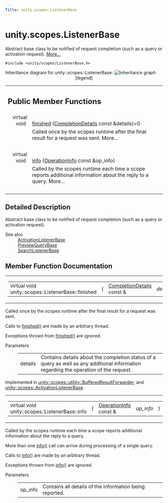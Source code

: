 ```yaml
---
Title: unity.scopes.ListenerBase
---
```


# unity.scopes.ListenerBase

<p>Abstract base class to be notified of request completion (such as a query or activation request).  
<a href="#details">More...</a></p>
<p><code>#include &lt;unity/scopes/ListenerBase.h&gt;</code></p>
Inheritance diagram for unity::scopes::ListenerBase:
<img src="https://developer.ubuntu.com/static/devportal_uploaded/6d7beb15-cdca-4199-8d65-248c474cc2ad-../unity.scopes.ListenerBase/classunity_1_1scopes_1_1_listener_base__inherit__graph.png" border="0" usemap="#unity_1_1scopes_1_1_listener_base_inherit__map" alt="Inheritance graph"/>
<map name="unity_1_1scopes_1_1_listener_base_inherit__map" id="unity_1_1scopes_1_1_listener_base_inherit__map">
<area shape="rect" id="node2" href="https://developer.ubuntu.com../classunity_1_1scopes_1_1_activation_listener_base.html" title="Base class to receive a response to a result activation request. " alt="" coords="283,5,459,47"/><area shape="rect" id="node3" href="https://developer.ubuntu.com../classunity_1_1scopes_1_1_preview_listener_base.html" title="Abstract base class for a scope to respond to preview requests. " alt="" coords="249,71,493,98"/><area shape="rect" id="node4" href="https://developer.ubuntu.com../classunity_1_1scopes_1_1_search_listener_base.html" title="Abstract base interface for a client to receive the results of a query. " alt="" coords="251,122,492,149"/><area shape="rect" id="node5" href="https://developer.ubuntu.com../classunity_1_1scopes_1_1utility_1_1_buffered_result_forwarder.html" title="Base class for a client to receive and buffer the results of a query until another BufferedResultForw..." alt="" coords="541,115,727,156"/></map>
<center><span class="legend">[legend]</span></center>
<table class="memberdecls">
<tr class="heading"><td colspan="2"><h2 class="groupheader">
Public Member Functions</h2></td></tr>
<tr class="memitem:afb44937749b61c9e3ebfa20ec6e4634b"><td class="memItemLeft" align="right" valign="top">virtual void&#160;</td><td class="memItemRight" valign="bottom"><a class="el" href="#afb44937749b61c9e3ebfa20ec6e4634b">finished</a> (<a class="el" href="unity.scopes.CompletionDetails.md">CompletionDetails</a> const &amp;details)=0</td></tr>
<tr class="memdesc:afb44937749b61c9e3ebfa20ec6e4634b"><td class="mdescLeft">&#160;</td><td class="mdescRight">Called once by the scopes runtime after the final result for a request was sent.  More...<br /></td></tr>
<tr class="separator:afb44937749b61c9e3ebfa20ec6e4634b"><td class="memSeparator" colspan="2">&#160;</td></tr>
<tr class="memitem:a3b38fa642754142f40968f3ff8d1bdc8"><td class="memItemLeft" align="right" valign="top">virtual void&#160;</td><td class="memItemRight" valign="bottom"><a class="el" href="#a3b38fa642754142f40968f3ff8d1bdc8">info</a> (<a class="el" href="unity.scopes.OperationInfo.md">OperationInfo</a> const &amp;op_info)</td></tr>
<tr class="memdesc:a3b38fa642754142f40968f3ff8d1bdc8"><td class="mdescLeft">&#160;</td><td class="mdescRight">Called by the scopes runtime each time a scope reports additional information about the reply to a query.  More...<br /></td></tr>
<tr class="separator:a3b38fa642754142f40968f3ff8d1bdc8"><td class="memSeparator" colspan="2">&#160;</td></tr>
</table>
<a name="details" id="details"></a><h2 class="groupheader">Detailed Description</h2>
<p>Abstract base class to be notified of request completion (such as a query or activation request). </p>
<dl class="section see"><dt>See also</dt><dd><a class="el" href="unity.scopes.ActivationListenerBase.md" title="Base class to receive a response to a result activation request. ">ActivationListenerBase</a> </dd>
<dd>
<a class="el" href="unity.scopes.PreviewQueryBase.md" title="Abstract base class to represent a particular preview. ">PreviewQueryBase</a> </dd>
<dd>
<a class="el" href="unity.scopes.SearchListenerBase.md" title="Abstract base interface for a client to receive the results of a query. ">SearchListenerBase</a> </dd></dl>
<h2 class="groupheader">Member Function Documentation</h2>
<table class="mlabels">
<tr>
<td class="mlabels-left">
<table class="memname">
<tr>
<td class="memname">virtual void unity::scopes::ListenerBase::finished </td>
<td>(</td>
<td class="paramtype"><a class="el" href="unity.scopes.CompletionDetails.md">CompletionDetails</a> const &amp;&#160;</td>
<td class="paramname"><em>details</em></td><td>)</td>
<td></td>
</tr>
</table>
</td>
<td class="mlabels-right">
<span class="mlabels"><span class="mlabel">pure virtual</span></span>  </td>
</tr>
</table>
<p>Called once by the scopes runtime after the final result for a request was sent. </p>
<p>Calls to <a class="el" href="#afb44937749b61c9e3ebfa20ec6e4634b" title="Called once by the scopes runtime after the final result for a request was sent. ">finished()</a> are made by an arbitrary thread.</p>
<p>Exceptions thrown from <a class="el" href="#afb44937749b61c9e3ebfa20ec6e4634b" title="Called once by the scopes runtime after the final result for a request was sent. ">finished()</a> are ignored. </p><dl class="params"><dt>Parameters</dt><dd>
<table class="params">
<tr><td class="paramname">details</td><td>Contains details about the completion status of a query as well as any additional information regarding the operation of the request. </td></tr>
</table>
</dd>
</dl>
<p>Implemented in <a class="el" href="unity.scopes.utility.BufferedResultForwarder.md#a9bd57e76c08a01560a700d665cc40e96">unity::scopes::utility::BufferedResultForwarder</a>, and <a class="el" href="unity.scopes.ActivationListenerBase.md#a89f1e3697d62b098c73704368d3bc4c8">unity::scopes::ActivationListenerBase</a>.</p>
<table class="mlabels">
<tr>
<td class="mlabels-left">
<table class="memname">
<tr>
<td class="memname">virtual void unity::scopes::ListenerBase::info </td>
<td>(</td>
<td class="paramtype"><a class="el" href="unity.scopes.OperationInfo.md">OperationInfo</a> const &amp;&#160;</td>
<td class="paramname"><em>op_info</em></td><td>)</td>
<td></td>
</tr>
</table>
</td>
<td class="mlabels-right">
<span class="mlabels"><span class="mlabel">virtual</span></span>  </td>
</tr>
</table>
<p>Called by the scopes runtime each time a scope reports additional information about the reply to a query. </p>
<p>More than one <a class="el" href="#a3b38fa642754142f40968f3ff8d1bdc8" title="Called by the scopes runtime each time a scope reports additional information about the reply to a qu...">info()</a> call can arrive during processing of a single query.</p>
<p>Calls to <a class="el" href="#a3b38fa642754142f40968f3ff8d1bdc8" title="Called by the scopes runtime each time a scope reports additional information about the reply to a qu...">info()</a> are made by an arbitrary thread.</p>
<p>Exceptions thrown from <a class="el" href="#a3b38fa642754142f40968f3ff8d1bdc8" title="Called by the scopes runtime each time a scope reports additional information about the reply to a qu...">info()</a> are ignored. </p><dl class="params"><dt>Parameters</dt><dd>
<table class="params">
<tr><td class="paramname">op_info</td><td>Contains all details of the information being reported. </td></tr>
</table>
</dd>
</dl>
